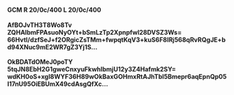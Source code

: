 #### GCM R 20/0c/400 L 20/0c/400
**AfBOJvTH3T8Wo8Tv**<br/>**ZQHAlbmFPAsuoNyOYt+bSmLzTp2Xpnpfwl28DVSZ3Ws=**<br/>**66HvtI/dzfSeJ+f2ORgicZsTMm+fwpqtKqV3+kuS6F8IRj568qRvRQgJE+bd94XNuc9mE2WR7gZ3Yj1S...**<br/><br/>
**OkBDATdOMeJ0poTY**<br/>**5tqJN8EbH2G1gweCnxyuFkwhIbmjU12y3Z4Hafmk2SY=**<br/>**wdKH0oS+xgI8WYF36H89wOkBaxGOHmxRtAJhTbI5Bmepr6aqEpnQp05I17nU95OiEBUmX49cdAsgQfXc...**